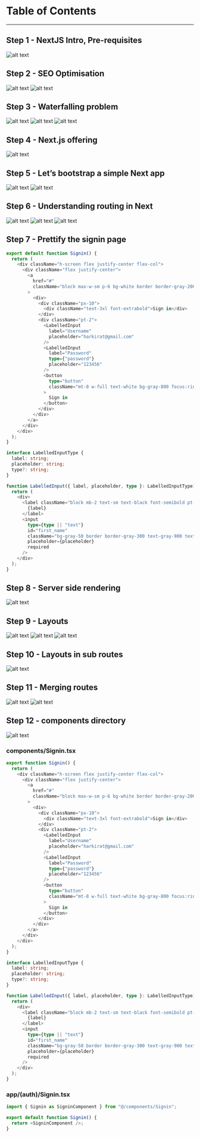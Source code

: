 # Table of Contents

---

## Step 1 - NextJS Intro, Pre-requisites

![alt text](./assets/image-1.png)

## Step 2 - SEO Optimisation

![alt text](./assets/image-2.png)
![alt text](./assets/image-3.png)

## Step 3 - Waterfalling problem

![alt text](./assets/image-4.png)
![alt text](./assets/image-5.png)
![alt text](./assets/image-6.png)

## Step 4 - Next.js offering

![alt text](./assets/image-7.png)

## Step 5 - Let’s bootstrap a simple Next app

![alt text](./assets/image-8.png)
![alt text](./assets/image-9.png)

## Step 6 - Understanding routing in Next

![alt text](./assets/image-10.png)
![alt text](./assets/image-11.png)
![alt text](./assets/image-12.png)

## Step 7 - Prettify the signin page

```typescript
export default function Signin() {
  return (
    <div className="h-screen flex justify-center flex-col">
      <div className="flex justify-center">
        <a
          href="#"
          className="block max-w-sm p-6 bg-white border border-gray-200 rounded-lg shadow hover:bg-gray-100 "
        >
          <div>
            <div className="px-10">
              <div className="text-3xl font-extrabold">Sign in</div>
            </div>
            <div className="pt-2">
              <LabelledInput
                label="Username"
                placeholder="harkirat@gmail.com"
              />
              <LabelledInput
                label="Password"
                type={"password"}
                placeholder="123456"
              />
              <button
                type="button"
                className="mt-8 w-full text-white bg-gray-800 focus:ring-4 focus:ring-gray-300 font-medium rounded-lg text-sm px-5 py-2.5 me-2 mb-2"
              >
                Sign in
              </button>
            </div>
          </div>
        </a>
      </div>
    </div>
  );
}

interface LabelledInputType {
  label: string;
  placeholder: string;
  type?: string;
}

function LabelledInput({ label, placeholder, type }: LabelledInputType) {
  return (
    <div>
      <label className="block mb-2 text-sm text-black font-semibold pt-4">
        {label}
      </label>
      <input
        type={type || "text"}
        id="first_name"
        className="bg-gray-50 border border-gray-300 text-gray-900 text-sm rounded-lg focus:ring-blue-500 focus:border-blue-500 block w-full p-2.5"
        placeholder={placeholder}
        required
      />
    </div>
  );
}
```

## Step 8 - Server side rendering

![alt text](./assets/image-13.png)

## Step 9 - Layouts

![alt text](./assets/image-14.png)
![alt text](./assets/image-15.png)
![alt text](./assets/image-16.png)

## Step 10 - Layouts in sub routes

![alt text](./assets/image-17.png)

## Step 11 - Merging routes

![alt text](./assets/image-18.png)
![alt text](./assets/image-19.png)

## Step 12 - components directory

![alt text](./assets/image-20.png)

### components/Signin.tsx

```typescript
export function Signin() {
  return (
    <div className="h-screen flex justify-center flex-col">
      <div className="flex justify-center">
        <a
          href="#"
          className="block max-w-sm p-6 bg-white border border-gray-200 rounded-lg shadow hover:bg-gray-100 "
        >
          <div>
            <div className="px-10">
              <div className="text-3xl font-extrabold">Sign in</div>
            </div>
            <div className="pt-2">
              <LabelledInput
                label="Username"
                placeholder="harkirat@gmail.com"
              />
              <LabelledInput
                label="Password"
                type={"password"}
                placeholder="123456"
              />
              <button
                type="button"
                className="mt-8 w-full text-white bg-gray-800 focus:ring-4 focus:ring-gray-300 font-medium rounded-lg text-sm px-5 py-2.5 me-2 mb-2"
              >
                Sign in
              </button>
            </div>
          </div>
        </a>
      </div>
    </div>
  );
}

interface LabelledInputType {
  label: string;
  placeholder: string;
  type?: string;
}

function LabelledInput({ label, placeholder, type }: LabelledInputType) {
  return (
    <div>
      <label className="block mb-2 text-sm text-black font-semibold pt-4">
        {label}
      </label>
      <input
        type={type || "text"}
        id="first_name"
        className="bg-gray-50 border border-gray-300 text-gray-900 text-sm rounded-lg focus:ring-blue-500 focus:border-blue-500 block w-full p-2.5"
        placeholder={placeholder}
        required
      />
    </div>
  );
}
```

### app/(auth)/Signin.tsx

```typescript
import { Signin as SigninComponent } from "@/components/Signin";

export default function Signin() {
  return <SigninComponent />;
}
```
